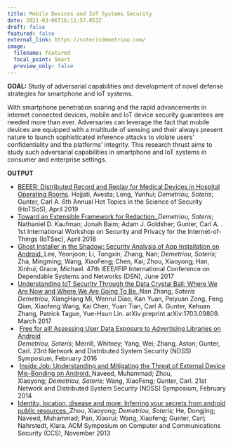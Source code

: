 ```yaml
---
title: Mobile Devices and IoT Systems Security
date: 2021-03-06T16:11:57.051Z
draft: false
featured: false
external_link: https://soterisdemetriou.com/
image:
  filename: featured
  focal_point: Smart
  preview_only: false
---
```

**GOAL:** Study of adversarial capabilities and development of novel defense strategies for smartphone and IoT systems.

With smartphone penetration soaring and the rapid advancements in internet connected devices, mobile and IoT device security guarantees are needed more than ever. Adversaries can leverage the fact that mobile devices are equipped with a multitude of sensing and their always present nature to launch sophisticated inference attacks to violate users’ confidentiality and the platforms’ integrity. This research thrust aims to study such adversarial capabilities in smartphone and IoT systems in consumer and enterprise settings.



**OUTPUT**

* [BEEER: Distributed Record and Replay for Medical Devices in Hospital Operating Rooms](http://seclab.illinois.edu/wp-content/uploads/2019/05/hojjati2019distributed.pdf). Hojjati, Avesta; Long, Yunhui; *Demetriou, Soteris*; Gunter, Carl A. 6th Annual Hot Topics in the Science of Security (HoTSoS), April 2019
* [Toward an Extensible Framework for Redaction. ](http://soterisdemetriou.com/blog/wp-content/uploads/2018/04/IoTSec_2018_paper.pdf)*Demetriou, Soteris*; Nathaniel D. Kaufman; Jonah Baim; Adam J. Goldsher; Gunter, Carl A. . 1st International Workshop on Security and Privacy for the Internet-of-Things (IoTSec), April 2018
* [Ghost Installer in the Shadow: Security Analysis of App Installation on Android. ](http://soterisdemetriou.com/blog/wp-content/uploads/2016/08/17_DSN_Lee.pdf)Lee, Yeonjoon; Li, Tongxin; Zhang, Nan; *Demetriou, Soteris*; Zha, Mingming; Wang, XiaoFeng; Chen, Kai; Zhou, Xiaoyong; Han, Xinhui; Grace, Michael. 47th IEEE/IFIP International Conference on Dependable Systems and Networks (DSN), June 2017
* [Understanding IoT Security Through the Data Crystal Ball: Where We Are Now and Where We Are Going To Be. ](http://soterisdemetriou.com/blog/wp-content/uploads/2016/08/zhang_arXiv.pdf)Nan Zhang, *Soteris Demetriou*, XiangHang Mi, Wenrui Diao, Kan Yuan, Peiyuan Zong, Feng Qian, Xiaofeng Wang, Kai Chen, Yuan Tian, Carl A. Gunter, Kehuan Zhang, Patrick Tague, Yue-Hsun Lin. arXiv preprint arXiv:1703.09809. March 2017
*  [Free for all! Assessing User Data Exposure to Advertising Libraries on Android](http://soterisdemetriou.com/blog/wp-content/uploads/2016/08/demetriouNDSS16.pdf)\
  *Demetriou, Soteris*; Merrill, Whitney; Yang, Wei; Zhang, Aston; Gunter, Carl. 23rd Network and Distributed System Security (NDSS) Symposium, February 2016
*  [Inside Job: Understanding and Mitigating the Threat of External Device Mis-Bonding on Android. ](http://soterisdemetriou.com/blog/wp-content/uploads/2016/08/naveedNDSS14.pdf)Naveed, Muhammad; Zhou, Xiaoyong; *Demetriou, Soteris*; Wang, XiaoFeng; Gunter, Carl. 21st Network and Distributed System Security (NDSS) Symposium, February 2014
* [Identity, location, disease and more: Inferring your secrets from android public resources. ](http://soterisdemetriou.com/blog/wp-content/uploads/2016/08/ZhouDHNPWGN13.pdf)Zhou, Xiaoyong; *Demetriou, Soteris*; He, Dongjing; Naveed, Muhammad; Pan, Xiaorui; Wang, Xiaofeng; Gunter, Carl; Nahrstedt, Klara. ACM Symposium on Computer and Communications Security (CCS), November 2013